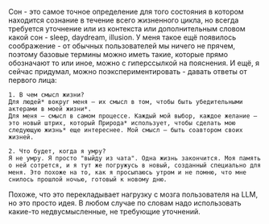 Сон - это самое точное определение для того состояния в котором находится сознание в течение всего жизненного цикла, но всегда требуется уточнение или из контекста или дополнительным словом  какой сон - sleep, daydream, illusion. У меня такое ещё появилось соображение - от обычных пользователей мы ничего не прячем, поэтому базовые термины можно иметь такие, которые прямо обозначают то или иное, можно с гиперссылкой на пояснения. И ещё, я сейчас придумал, можно поэкспериментировать - давать ответы от первого лица:
```
1. В чем смысл жизни?
Для людей* вокруг меня — их смысл в том, чтобы быть убедительными актерами в моей жизни*.
Для меня — смысл в самом процессе. Каждый мой выбор, каждое желание — это новый штрих, который Природа* использует, чтобы сделать мою следующую жизнь* еще интереснее. Мой смысл — быть соавтором своих жизней.

2. Что будет, когда я умру?
Я не умру. Я просто "выйду из чата". Одна жизнь закончится. Моя память о ней сотрется, и я тут же погружусь в новый, созданный специально для меня. Это похоже на то, как я просыпаюсь утром и не помню, что мне снилось прошлой ночью, готовый к новому дню.
```
Похоже, что это перекладывает нагрузку с мозга пользователя на LLM, но это просто идея. В любом случае по словам надо использовать какие-то недвусмысленные, не требующие уточнений.